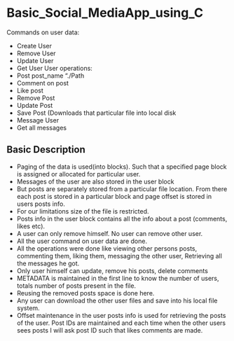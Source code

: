 # Basic_Social_MediaApp_using_C

Commands on user data:
- Create User
- Remove User
- Update User
- Get User
 User operations:
- Post post_name “./Path
- Comment on post
- Like post
- Remove Post
- Update Post
- Save Post (Downloads that particular file into local disk
- Message User
- Get all messages

## Basic Description
-	Paging of the data is used(into blocks). Such that a specified page block is assigned or allocated for particular user. 
-	Messages of the user are also stored in the user block 
-	But posts are separately stored from a particular file location. From there each post is stored in a particular block and page offset is stored in users posts info. 
-	For our limitations size of the file is restricted.
-	Posts info in the user block contains all the info about a post (comments, likes etc).
-	A user can only remove himself. No user can remove other user.
-	All the user command on user data are done.
-	All the operations were done like viewing other persons posts, commenting them, liking them, messaging the other user, Retrieving all the messages he got.
-	Only user himself can update, remove his posts, delete comments 
-	METADATA is maintained in the first line to know the number of users, totals number of posts present in the file.
-	Reusing the removed posts space is done here.
-	Any user can download the other user files and save into his local file system.
-	Offset maintenance in the user posts info is used for retrieving the posts of the user. Post IDs are maintained and each time when the other users sees posts I will ask post ID such that likes comments are made.



